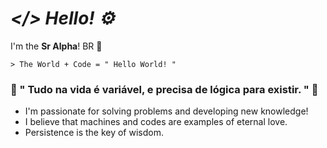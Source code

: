 # _</> Hello! ⚙_

I'm the **Sr Alpha**! BR 👋

	> The World + Code = " Hello World! "
	
### 📝 " Tudo na vida é variável, e precisa de lógica para existir. " 💭

- I'm passionate for solving problems and developing new knowledge!
- I believe that machines and codes are examples of eternal love.
- Persistence is the key of wisdom.

<!--
**SR4LPH40FFC/SR4LPH40FFC** is a ✨ _special_ ✨ repository because its `README.md` (this file) appears on your GitHub profile.
